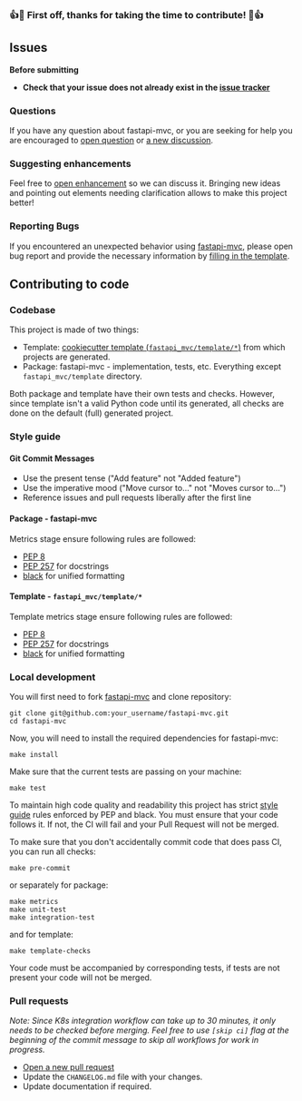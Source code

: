 ### :+1::tada: First off, thanks for taking the time to contribute! :tada::+1:

## Issues

**Before submitting**

* **Check that your issue does not already exist in the [issue tracker](https://github.com/rszamszur/fastapi-mvc/issues)**

### Questions

If you have any question about fastapi-mvc, or you are seeking for help you are encouraged to [open question](https://github.com/rszamszur/fastapi-mvc/issues/new?assignees=&labels=question&template=question.md&title=) or [a new discussion](https://github.com/rszamszur/fastapi-mvc/discussions/new).

### Suggesting enhancements

Feel free to [open enhancement](https://github.com/rszamszur/fastapi-mvc/issues/new?assignees=&labels=enhancement%2C+triage&template=feature-request.md&title=) so we can discuss it. Bringing new ideas and pointing out elements needing clarification allows to make this project better!

### Reporting Bugs

If you encountered an unexpected behavior using [fastapi-mvc](https://github.com/rszamszur/fastapi-mvc), please open bug report and provide the necessary information by [filling in the template](https://github.com/rszamszur/fastapi-mvc/issues/new?assignees=&labels=bug%2C+triage&template=bug-report.md&title=).

## Contributing to code

### Codebase

This project is made of two things:

* Template: [cookiecutter template (`fastapi_mvc/template/*`)](https://github.com/rszamszur/fastapi-mvc/tree/master/fastapi_mvc/template) from which projects are generated.
* Package: fastapi-mvc - implementation, tests, etc. Everything except `fastapi_mvc/template` directory.

Both package and template have their own tests and checks. However, since template isn't a valid Python code until its generated, all checks are done on the default (full) generated project.

### Style guide

#### Git Commit Messages

* Use the present tense ("Add feature" not "Added feature")
* Use the imperative mood ("Move cursor to..." not "Moves cursor to...")
* Reference issues and pull requests liberally after the first line

#### Package - fastapi-mvc

Metrics stage ensure following rules are followed:

* [PEP 8](https://www.python.org/dev/peps/pep-0008/)
* [PEP 257](https://www.python.org/dev/peps/pep-0257/) for docstrings
* [black](https://github.com/psf/black) for unified formatting

#### Template - `fastapi_mvc/template/*`

Template metrics stage ensure following rules are followed:

* [PEP 8](https://www.python.org/dev/peps/pep-0008/)
* [PEP 257](https://www.python.org/dev/peps/pep-0257/) for docstrings
* [black](https://github.com/psf/black) for unified formatting

### Local development

You will first need to fork [fastapi-mvc](https://github.com/rszamszur/fastapi-mvc) and clone repository:
```shell
git clone git@github.com:your_username/fastapi-mvc.git
cd fastapi-mvc
```
Now, you will need to install the required dependencies for fastapi-mvc:
```shell
make install
```
Make sure that the current tests are passing on your machine:
```shell
make test
```
To maintain high code quality and readability this project has strict [style guide](#style-guide) rules enforced by PEP and black.
You must ensure that your code follows it. If not, the CI will fail and your Pull Request will not be merged.

To make sure that you don't accidentally commit code that does pass CI, you can run all checks:
```shell
make pre-commit
```
or separately for package:
```shell
make metrics
make unit-test
make integration-test
```
and for template:
```shell
make template-checks
```

Your code must be accompanied by corresponding tests, if tests are not present your code will not be merged.

### Pull requests

*Note: Since K8s integration workflow can take up to 30 minutes, it only needs to be checked before merging. Feel free to use `[skip ci]` flag at the beginning of the commit message to skip all workflows for work in progress.*

* [Open a new pull request](https://github.com/rszamszur/fastapi-mvc/compare)
* Update the `CHANGELOG.md` file with your changes.
* Update documentation if required.
